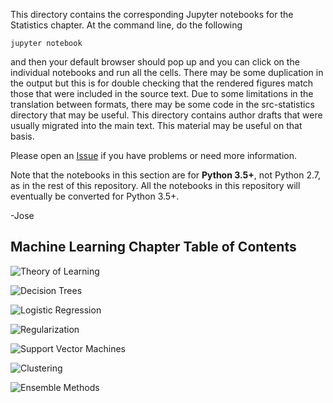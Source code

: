 This directory contains the corresponding Jupyter notebooks
for the Statistics chapter. At the command line, do the following

    jupyter notebook

and then your default browser should pop up and you can click on
the individual notebooks and run all the cells. There may be some
duplication in the output but this is for double checking that the
rendered figures match those that were included in the source text.
Due to some limitations in the translation between formats, there may
be some code in the src-statistics directory that may be useful. This
directory contains author drafts that were usually migrated into the
main text. This material may be useful on that basis.

Please open an [Issue](https://github.com/unpingco/Python-for-Probability-Statistics-and-Machine-Learning/issues)
if you have problems or need more information.

Note that the notebooks in this section are for  **Python 3.5+**, not Python 2.7,
as in the rest of this repository. All the notebooks
in this repository will eventually be converted for Python 3.5+.

-Jose

Machine Learning Chapter Table of Contents
-------------------------------------------

![Theory of Learning](learning_theory.ipynb)

![Decision Trees](decision_trees.ipynb)

![Logistic Regression](logreg.ipynb)

![Regularization](regularization.ipynb)

![Support Vector Machines](svm.ipynb)

![Clustering](clustering.ipynb)

![Ensemble Methods](ensemble.ipynb)

